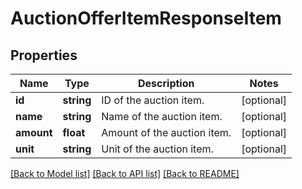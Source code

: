 # AuctionOfferItemResponseItem

## Properties
Name | Type | Description | Notes
------------ | ------------- | ------------- | -------------
**id** | **string** | ID of the auction item. | [optional] 
**name** | **string** | Name of the auction item. | [optional] 
**amount** | **float** | Amount of the auction item. | [optional] 
**unit** | **string** | Unit of the auction item. | [optional] 

[[Back to Model list]](../README.md#documentation-for-models) [[Back to API list]](../README.md#documentation-for-api-endpoints) [[Back to README]](../README.md)


